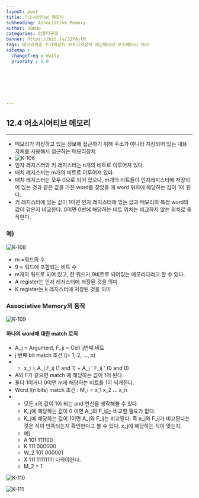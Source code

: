 ```yaml
---
layout: post
title: 어소시어티브 메모리
subheading: Associative Memory
author: JunHo
categories: 컴퓨터구조
banner: https://bit.ly/32PAjtM
tags: 메모리계층 주기억장치 보조기억장치 메인메모리 보조메모리 캐시
sitemap :
  changefreq : daily
  priority : 1.0







---
```




## 12.4 어소시어티브 메모리

---

- 메모리가 저장하고 있는 정보에 접근하기 위해 주소가 아니라 저장되어 있는 내용 자체를 사용해서 접근하는 메모리장치
- ![K-106](https://user-images.githubusercontent.com/38898759/120651408-b5061280-c4b9-11eb-8013-dc721217d26f.png)
- 인자 레지스터와 키 레지스터는 n개의 비트로 이루어져 있다.
- 매치 레지스터는 m개의 비트로 이루어져 있다.
- 매치 레지스터는 모두 0으로 되어 있으나, m개의 비트들이 인자레지스터에 저장되어 있는 것과 같은 값을 가진 word를 찾았을 때 word 위치에 해당하는 값이 1이 된다.
- 키 레지스터에 있는 값이 1이면 인자 레지스터에 있는 값과 메모리의 특정 word의 값이 같은지 비교한다. 0이면 0번에 해당하는 비트 위치는 비교하지 않는 위치로 동작한다.



### 예)

![K-108](https://user-images.githubusercontent.com/38898759/120652255-905e6a80-c4ba-11eb-8ace-c5f29a6f4d37.png)



- m =워드의 수
- 9 = 워드에 포함되는 비트 수
- m개의 워드로 되어 있고, 한 워드가 9비트로 되어있는 메모리다라고 할 수 있다.
- A register는 인자 레지스터에 저장된 것을 의미
- K register는 k 레지스터에 저장된 것을 의미



### Associative Memory의 동작

![K-109](https://user-images.githubusercontent.com/38898759/120654361-96ede180-c4bc-11eb-9342-d59a37d94939.png)



#### 하나의 word에 대한 match 로직

- A_j = Argument, F_ji = Cell ij번째 비트
- j 번째 bit match 조건 (j= 1, 2, ..., n)
- - x_j = A_j F_ij (1 and 1) + A_j ' F_ij ' (0 and 0)
- A와 F가 같으면 match 에 해당하는 값이 1이 된다.
- 둘다 1이거나 0이면 m에 해당하는 비트를 1이 되게한다.
- Word I(n bits) match 조건 : M_i = x_1 x_2 ... x_n
- - 모든 x의 값이 1이 되는 and 연산을 생각해볼 수 있다.
  - K_j에 해당하는 값이 0 이면 A_j와 F_ij는 비교할 필요가 없다.
  - K_j에 해당하는 값이 1이면 A_j와 F_ij는 비교된다. 즉 a_j와 F_ij가 비교된다는 것은 식이 만족되는지 확인한다고 볼 수 있다. x_j에 해당하는 식이 맞는지.
  - 예)
  - A 101 111100
  - K 111 000000
  - W_2 101 000001
  - X  111 111111이 나와야한다.
  - M_2 = 1

![K-110](https://user-images.githubusercontent.com/38898759/120656339-83437a80-c4be-11eb-9e67-c71543d439d7.png)

 

![K-111](https://user-images.githubusercontent.com/38898759/120656458-97877780-c4be-11eb-877e-2797fe9fe1da.png)

